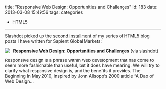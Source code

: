 title: "Responsive Web Design: Opportunities and Challenges"
id: 183
date: 2013-03-08 15:49:56
tags:
categories:
- HTML5
---

Slashdot picked up the <a href="http://gmblog.sapient.com/?p=1243" title="Responsive Web Design">second installment</a> of my series of HTML5 blog posts I have written for Sapient Global Markets:

<!-- more -->

<div class="rpuEmbedCode">
<div class="rpuArticle rpuRepost-6eb0ddbf041fbb7d07390abfb019305e-top" style="margin:0;padding:0;">
<script src="https://1.rp-api.com/rjs/repost-article.js?3" type="text/javascript" data-cfasync="false"></script><a href="http://s.tt/1AGFr" class="rpuThumb" rel="norewrite"><img src="//img.1.rp-api.com/thumb/4534931" style="float:left;margin-right:10px;" /></a><a href="http://s.tt/1AGFr" class="rpuTitle" rel="norewrite"><strong>Responsive Web Design: Opportunities and Challenges</strong></a> (via <a href="http://s.tt/1AGFr" class="rpuHost" rel="norewrite">slashdot</a>)<p class="rpuSnip">
Responsive design is a phrase within Web development that has come to seem more fashionable than useful, but it does have meaning. We will try to clarify what responsive design is, and the benefits it provides. The Beginning In May 2010, inspired by&nbsp;John Allsopp‘s 2000 article “A Dao of Web Design&hellip;
</p>
</div>
<div style="display: none;" class="rpuBrk"><hr class="at-page-break" /></div>
<div class="rpuArticle rpuRepostMain rpuRepost-6eb0ddbf041fbb7d07390abfb019305e-bottom" style="display:none;">&nbsp;</div>
<div style="display: none;"><!-- How to customize this embed: http://www.repost.us/article-preview/#!shash=6eb0ddbf041fbb7d07390abfb019305e --></div>
</div>